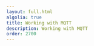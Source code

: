 ```yaml
---
layout: full.html
algolia: true
title: Working with MQTT
description: Working with MQTT
order: 2700
---
```

